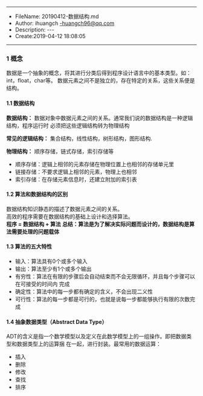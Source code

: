 ___
- FileName: 20190412-数据结构.md
- Author: ihuangch -huangch96@qq.com
- Description: ---
- Create:2019-04-12 18:08:05
___

### 1 概念
数据是一个抽象的概念，将其进行分类后得到程序设计语言中的基本类型。如：int，float，char等。
数据元素之间不是独立的，存在特定的关系，这些关系便是结构。  
#### 1.1 数据结构
**数据结构：** 数据对象中数据元素之间的关系。通常我们说的数据结构是一种逻辑结构，程序运行时
必须把这些逻辑结构转为物理结构  

**常见的逻辑结构：** 集合结构，线性结构，树形结构，图形结构.  


**物理结构：** 顺序存储，链式存储，索引存储等
- 顺序存储：逻辑上相邻的元素存储在物理位置上也相邻的存储单元里
- 链接存储：不要求逻辑上相邻的元素，物理上也相邻
- 索引存储：在存储元素信息时，还建立附加的索引表

#### 1.2 算法和数据结构的区别
数据结构知识静态的描述了数据元素之间的关系。  
高效的程序需要在数据结构的基础上设计和选择算法。  
**程序 = 数据结构 + 算法** 
**总结：算法是为了解决实际问题而设计的，数据结构是算法需要处理的问题载体**

#### 1.3 算法的五大特性
- 输入：算法具有0个或多个输入
- 输出：算法至少有1个或多个输出
- 有穷性：算法在有限的步骤后会自动结束而不会无限循环，并且每个步骤可以在可接受的时间内
完成
- 确定性：算法中的每一步都有确定的含义，不会出现二义性
- 可行性：算法的每一步都是可行的，也就是说每一步都能够执行有限的次数完成
#### 1.4 抽象数据类型（Abstract Data Type）
ADT的含义是指一个数学模型以及定义在此数学模型上的一组操作。即把数据类型和数据类型上的运算捆
在一起，进行封装。最常用的数据运算：
- 插入
- 删除
- 修改
- 查找
- 排序





